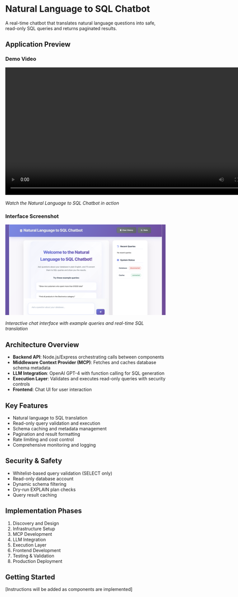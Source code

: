 # Natural Language to SQL Chatbot

A real-time chatbot that translates natural language questions into safe, read-only SQL queries and returns paginated results.

## Application Preview

### Demo Video
<video width="800" controls>
  <source src="public/video/product-demo.mp4" type="video/mp4">
  Your browser does not support the video tag.
</video>

*Watch the Natural Language to SQL Chatbot in action*

### Interface Screenshot
![Natural Language to SQL Chatbot Interface](public/images/front-page.png)

*Interactive chat interface with example queries and real-time SQL translation*

## Architecture Overview

- **Backend API**: Node.js/Express orchestrating calls between components
- **Middleware Context Provider (MCP)**: Fetches and caches database schema metadata
- **LLM Integration**: OpenAI GPT-4 with function calling for SQL generation
- **Execution Layer**: Validates and executes read-only queries with security controls
- **Frontend**: Chat UI for user interaction

## Key Features

- Natural language to SQL translation
- Read-only query validation and execution
- Schema caching and metadata management
- Pagination and result formatting
- Rate limiting and cost control
- Comprehensive monitoring and logging

## Security & Safety

- Whitelist-based query validation (SELECT only)
- Read-only database account
- Dynamic schema filtering
- Dry-run EXPLAIN plan checks
- Query result caching

## Implementation Phases

1. Discovery and Design
2. Infrastructure Setup
3. MCP Development
4. LLM Integration
5. Execution Layer
6. Frontend Development
7. Testing & Validation
8. Production Deployment

## Getting Started

[Instructions will be added as components are implemented]